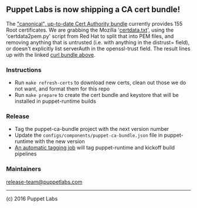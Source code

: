 ## Puppet Labs is now shipping a CA cert bundle!

The ["canonical", up-to-date Cert Authority bundle](https://github.com/bagder/ca-bundle/) currently provides 155 Root certificates. We
are grabbing the Mozilla '[certdata.txt](https://mxr.mozilla.org/mozilla/source/security/nss/lib/ckfw/builtins/certdata.txt?raw=1)', using the 'certdata2pem.py' script from Red Hat to split that into PEM files, and removing anything that is untrusted
(i.e. with anything in the distrust= field), or doesn't explicitly list serverAuth in the openssl-trust field. The result lines up with the linked
[curl bundle above](https://github.com/bagder/ca-bundle/).

### Instructions
* Run `make refresh-certs` to download new certs, clean out those we do not want, and format them for this repo
* Run `make prepare` to create the cert bundle and keystore that will be installed in puppet-runtime builds

### Release
* Tag the puppet-ca-bundle project with the next version number
* Update the `configs/components/puppet-ca-bundle.json` file in puppet-runtime with the new version
* [An automatic tagging job](https://jenkins-master-prod-1.delivery.puppetlabs.net/view/puppet-runtime/job/platform_puppet-runtime-tagging_automatic-date-tag/) will tag puppet-runtime and kickoff build pipelines

### Maintainers
release-team@puppetlabs.com

---

(c) 2016 Puppet Labs
